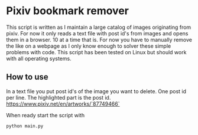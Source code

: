 # Pixiv bookmark remover
This script is written as I maintain a large catalog of images originating from pixiv. For now it only reads a text file with post id's from images and opens them in a browser. 10 at a time that is.
For now you have to manually remove the like on a webpage as I only know enough to solver these simple problems with code.
This script has been tested on Linux but should work with all operating systems.
## How to use
In a text file you put post id's of the image you want to delete. One post id per line.
The highlighted part is the post id.
https://www.pixiv.net/en/artworks/`87749466`

When ready start the script with
```
python main.py
```
